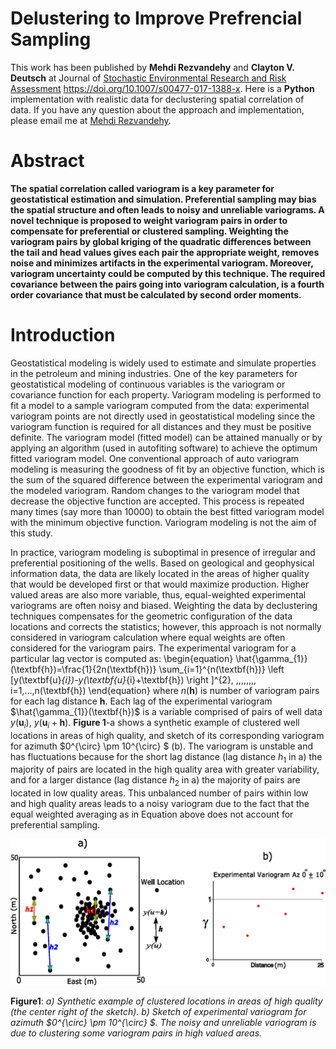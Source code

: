 # Delustering to Improve Prefrencial Sampling

This work has been published by **Mehdi Rezvandehy** and **Clayton V. Deutsch** at Journal of [Stochastic Environmental Research and Risk Assessment](https://doi.org/10.1007/s00477-017-1388-x) https://doi.org/10.1007/s00477-017-1388-x. Here is a **Python** implementation with realistic data for declustering spatial correlation of data. If you have any question about the approach and implementation, please email me at [Mehdi Rezvandehy](rezvande@ualberta.ca).

# Abstract

**The spatial correlation called variogram is a key parameter for geostatistical estimation and simulation. Preferential sampling may bias the spatial structure and often leads to noisy and unreliable variograms. A novel technique is proposed to weight variogram pairs in order to compensate for preferential or clustered sampling. Weighting the variogram pairs by global kriging of the quadratic differences between the tail and head values gives each pair the appropriate weight, removes noise and minimizes artifacts in the experimental variogram. Moreover, variogram uncertainty could be computed by this technique. The required covariance between the pairs going into variogram calculation, is a fourth order covariance that must be calculated by second order moments.**

# Introduction

Geostatistical modeling is widely used to estimate and simulate properties in the petroleum and mining industries. One of the key parameters for geostatistical modeling of continuous variables is the variogram or covariance function for each property. Variogram modeling is performed to fit a model to a sample variogram computed from the data: experimental variogram points are not directly used in geostatistical modeling since the variogram function is required for all distances and they must be positive definite. The variogram model (fitted model) can be attained manually or by applying an algorithm (used in autofiting software) to achieve the optimum fitted variogram model. One conventional approach of auto variogram modeling is measuring the goodness of fit by an objective function, which is the sum of the squared difference between the experimental variogram and the modeled variogram. Random changes to the variogram model that decrease the objective function are accepted. This process is repeated many times (say more than 10000) to obtain the best fitted variogram model with the minimum objective function. Variogram modeling is not the aim of this study.

In practice, variogram modeling is suboptimal in presence of irregular and preferential positioning of the wells. Based on geological and geophysical information data, the data are likely located in the areas of higher quality that would be developed first or that would maximize production. Higher valued areas are also more variable, thus, equal-weighted experimental variograms are often noisy and biased. Weighting the data by declustering techniques compensates for the geometric configuration of the data locations and corrects the statistics; however, this approach is not normally considered in variogram calculation where equal weights are often considered for the variogram pairs. The experimental variogram for a particular lag vector is computed as:
\begin{equation}
\hat{\gamma_{1}}(\textbf{h})=\frac{1}{2n(\textbf{h})} \sum_{i=1}^{n(\textbf{h})} \left [y(\textbf{u}_{i})-y(\textbf{u}_{i}+\textbf{h}) \right ]^{2}, \,\,\,\,\,\,\,\, i=1,...,n(\textbf{h})
\end{equation}
 where $n(\textbf{h})$ is number of variogram pairs for each lag distance $\textbf{h}$. Each lag of the experimental variogram $\hat{\gamma_{1}}(\textbf{h})$ is a variable comprised of pairs of well data $y(\textbf{u}_{i})$, $y(\textbf{u}_{i}+\textbf{h})$. **Figure 1**-a shows a synthetic example of clustered well locations in areas of high quality, and sketch of its corresponding variogram for azimuth $0^{\circ} \pm 10^{\circ} $ (b). The variogram is unstable and has fluctuations because for the short lag distance (lag distance $h_1$ in a) the majority of pairs are located in the high quality area with greater variability, and for a larger distance (lag distance $h_2$ in a) the majority of pairs are located in low quality areas. This unbalanced number of pairs within low and high quality areas leads to a noisy variogram due to the fact that the equal weighted averaging as in Equation above does not account for preferential sampling.

<img src="./Images/fig_1.png" alt="drawing" width="800"/>


**Figure1**: *a) Synthetic example of clustered locations in areas of high quality (the center right of the sketch). b) Sketch of experimental variogram for azimuth $0^{\circ} \pm 10^{\circ} $. The noisy and unreliable variogram is due to clustering some variogram pairs in high valued areas.*
 
